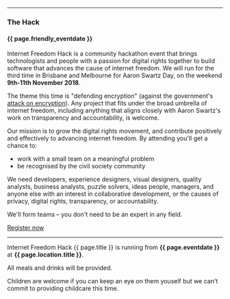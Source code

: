 <hr>

### The Hack
#### {{ page.friendly_eventdate }}
Internet Freedom Hack is a community hackathon event that brings technologists and people with a passion for digital rights together to build software that advances the cause of internet freedom. We will run for the third time in Brisbane and Melbourne for Aaron Swartz Day, on the weekend <b>9th-11th November 2018</b>.

The theme this time is "defending encryption" (against the government's <a href="https://www.youtube.com/watch?v=eW-OMR-iWOE">attack on encryption</a>). Any project that fits under the broad umbrella of internet freedom, including anything that aligns closely with Aaron Swartz's work on transparency and accountability, is welcome.

Our mission is to grow the digital rights movement, and contribute positively and effectively to advancing internet freedom. By attending you'll get a chance to: 

 * work with a small team on a meaningful problem
 * be recognised by the civil society community 


We need developers, experience designers, visual designers, quality analysts, business analysts, puzzle solvers, ideas people, managers, and anyone else with an interest in collaborative development, or the causes of privacy, digital rights, transparency, or accountability.

We'll form teams – you don't need to be an expert in any field.

<div class="center"><a class="button" href="{{ page.rsvp_link}}">Register now</a></div>

<hr>

Internet Freedom Hack {{ page.title }} is running from <b>{{ page.eventdate }}</b> at <b>{{ page.location.title }}</b>.

All meals and drinks will be provided.

Children are welcome if you can keep an eye on them youself but we can't commit to providing childcare this time.
